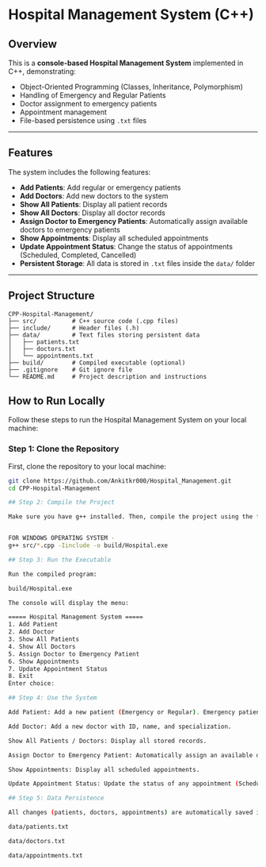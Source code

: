 # Hospital Management System (C++)

## Overview
This is a **console-based Hospital Management System** implemented in C++, demonstrating:

- Object-Oriented Programming (Classes, Inheritance, Polymorphism)  
- Handling of Emergency and Regular Patients  
- Doctor assignment to emergency patients  
- Appointment management  
- File-based persistence using `.txt` files  

---

## Features
The system includes the following features:

- **Add Patients**: Add regular or emergency patients  
- **Add Doctors**: Add new doctors to the system  
- **Show All Patients**: Display all patient records  
- **Show All Doctors**: Display all doctor records  
- **Assign Doctor to Emergency Patients**: Automatically assign available doctors to emergency patients  
- **Show Appointments**: Display all scheduled appointments  
- **Update Appointment Status**: Change the status of appointments (Scheduled, Completed, Cancelled)  
- **Persistent Storage**: All data is stored in `.txt` files inside the `data/` folder  

---


## Project Structure
```
CPP-Hospital-Management/
├── src/          # C++ source code (.cpp files)
├── include/      # Header files (.h)
├── data/         # Text files storing persistent data
│   ├── patients.txt
│   ├── doctors.txt
│   └── appointments.txt
├── build/        # Compiled executable (optional)
├── .gitignore    # Git ignore file
└── README.md     # Project description and instructions
```


## How to Run Locally

Follow these steps to run the Hospital Management System on your local machine:

### Step 1: Clone the Repository
First, clone the repository to your local machine:

```bash
git clone https://github.com/Ankitkr000/Hospital_Management.git
cd CPP-Hospital-Management

## Step 2: Compile the Project

Make sure you have g++ installed. Then, compile the project using the following command:


FOR WINDOWS OPERATING SYSTEM - 
g++ src/*.cpp -Iinclude -o build/Hospital.exe

## Step 3: Run the Executable

Run the compiled program:

build/Hospital.exe

The console will display the menu:

===== Hospital Management System =====
1. Add Patient
2. Add Doctor
3. Show All Patients
4. Show All Doctors
5. Assign Doctor to Emergency Patient
6. Show Appointments
7. Update Appointment Status
8. Exit
Enter choice:

## Step 4: Use the System

Add Patient: Add a new patient (Emergency or Regular). Emergency patients require severity and emergency contact details.

Add Doctor: Add a new doctor with ID, name, and specialization.

Show All Patients / Doctors: Display all stored records.

Assign Doctor to Emergency Patient: Automatically assign an available doctor to emergency patients.

Show Appointments: Display all scheduled appointments.

Update Appointment Status: Update the status of any appointment (Scheduled, Completed, Cancelled).

## Step 5: Data Persistence

All changes (patients, doctors, appointments) are automatically saved in .txt files inside the data/ folder:

data/patients.txt

data/doctors.txt

data/appointments.txt
